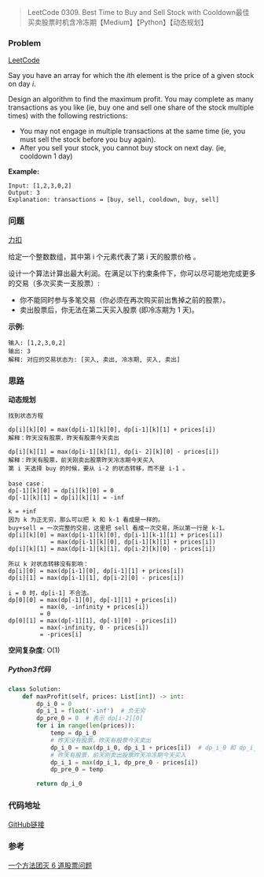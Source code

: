 > LeetCode 0309. Best Time to Buy and Sell Stock with Cooldown最佳买卖股票时机含冷冻期【Medium】【Python】【动态规划】

### Problem

[LeetCode](https://leetcode.com/problems/best-time-to-buy-and-sell-stock-with-cooldown/)

Say you have an array for which the *i*th element is the price of a given stock on day *i*.

Design an algorithm to find the maximum profit. You may complete as many transactions as you like (ie, buy one and sell one share of the stock multiple times) with the following restrictions:

- You may not engage in multiple transactions at the same time (ie, you must sell the stock before you buy again).
- After you sell your stock, you cannot buy stock on next day. (ie, cooldown 1 day)

**Example:**

```
Input: [1,2,3,0,2]
Output: 3 
Explanation: transactions = [buy, sell, cooldown, buy, sell]
```

### 问题

[力扣](https://leetcode-cn.com/problems/best-time-to-buy-and-sell-stock-with-cooldown/)

给定一个整数数组，其中第 i 个元素代表了第 i 天的股票价格 。

设计一个算法计算出最大利润。在满足以下约束条件下，你可以尽可能地完成更多的交易（多次买卖一支股票）:

* 你不能同时参与多笔交易（你必须在再次购买前出售掉之前的股票）。
* 卖出股票后，你无法在第二天买入股票 (即冷冻期为 1 天)。

**示例:**

```
输入: [1,2,3,0,2]
输出: 3 
解释: 对应的交易状态为: [买入, 卖出, 冷冻期, 买入, 卖出]
```

### 思路

**动态规划**

```
找到状态方程

dp[i][k][0] = max(dp[i-1][k][0], dp[i-1][k][1] + prices[i])
解释：昨天没有股票，昨天有股票今天卖出

dp[i][k][1] = max(dp[i-1][k][1], dp[i- 2][k][0] - prices[i])
解释：昨天有股票，前天刚卖出股票昨天冷冻期今天买入
第 i 天选择 buy 的时候，要从 i-2 的状态转移，而不是 i-1 。

base case：
dp[-1][k][0] = dp[i][k][0] = 0
dp[-1][k][1] = dp[i][k][1] = -inf

k = +inf
因为 k 为正无穷，那么可以把 k 和 k-1 看成是一样的。
buy+sell = 一次完整的交易，这里把 sell 看成一次交易，所以第一行是 k-1。
dp[i][k][0] = max(dp[i-1][k][0], dp[i-1][k-1][1] + prices[i])
			= max(dp[i-1][k][0], dp[i-1][k][1] + prices[i])
dp[i][k][1] = max(dp[i-1][k][1], dp[i-2][k][0] - prices[i])

所以 k 对状态转移没有影响：
dp[i][0] = max(dp[i-1][0], dp[i-1][1] + prices[i])
dp[i][1] = max(dp[i-1][1], dp[i-2][0] - prices[i])

i = 0 时，dp[i-1] 不合法。
dp[0][0] = max(dp[-1][0], dp[-1][1] + prices[i])
         = max(0, -infinity + prices[i])
         = 0
dp[0][1] = max(dp[-1][1], dp[-1][0] - prices[i])
         = max(-infinity, 0 - prices[i]) 
         = -prices[i]
```

**空间复杂度:** O(1)

##### Python3代码

```python
class Solution:
    def maxProfit(self, prices: List[int]) -> int:
        dp_i_0 = 0
        dp_i_1 = float('-inf')  # 负无穷
        dp_pre_0 = 0  # 表示 dp[i-2][0]
        for i in range(len(prices)):
            temp = dp_i_0
            # 昨天没有股票，昨天有股票今天卖出
            dp_i_0 = max(dp_i_0, dp_i_1 + prices[i])  # dp_i_0 和 dp_i_1 可以看成是变量，存储的都是上一次即昨天的值
            # 昨天有股票，前天刚卖出股票昨天冷冻期今天买入
            dp_i_1 = max(dp_i_1, dp_pre_0 - prices[i])
            dp_pre_0 = temp

        return dp_i_0
```

### 代码地址

[GitHub链接](https://github.com/Wonz5130/LeetCode-Solutions/blob/master/solutions/0309-Best-Time-to-Buy-and-Sell-Stock-with-Cooldown/0309.py)

### 参考

[一个方法团灭 6 道股票问题](https://leetcode-cn.com/problems/best-time-to-buy-and-sell-stock/solution/yi-ge-fang-fa-tuan-mie-6-dao-gu-piao-wen-ti-by-l-3/)